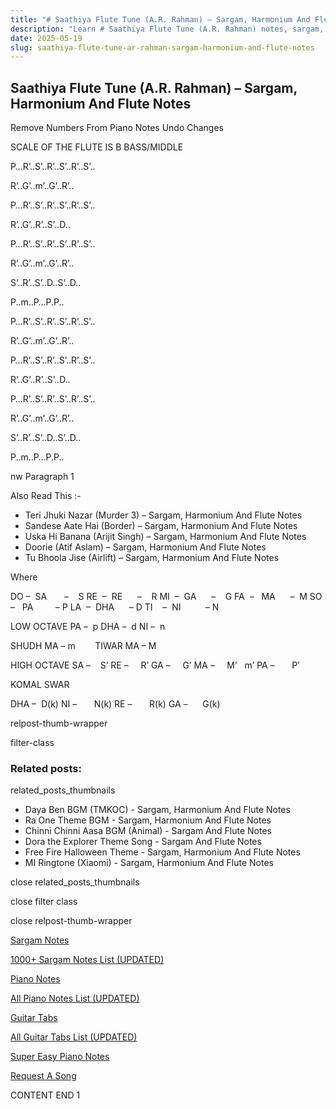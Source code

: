```yaml
---
title: "# Saathiya Flute Tune (A.R. Rahman) – Sargam, Harmonium And Flute Notes"
description: "Learn # Saathiya Flute Tune (A.R. Rahman) notes, sargam, harmonium notations and flute notes. Easy step-by-step tutorial for beginners."
date: 2025-05-19
slug: saathiya-flute-tune-ar-rahman-sargam-harmonium-and-flute-notes
---
```


## Saathiya Flute Tune (A.R. Rahman) – Sargam, Harmonium And Flute Notes

Remove Numbers From Piano Notes
Undo Changes

SCALE OF THE FLUTE IS B BASS/MIDDLE

P…R’..S’..R’..S’..R’..S’..

R’..G’..m’..G’..R’..

P…R’..S’..R’..S’..R’..S’..

R’..G’..R’..S’..D..

P…R’..S’..R’..S’..R’..S’..

R’..G’..m’..G’..R’..

S’..R’..S’..D..S’..D..

P..m..P…P.P..



P…R’..S’..R’..S’..R’..S’..

R’..G’..m’..G’..R’..

P…R’..S’..R’..S’..R’..S’..

R’..G’..R’..S’..D..

P…R’..S’..R’..S’..R’..S’..

R’..G’..m’..G’..R’..

S’..R’..S’..D..S’..D..

P..m..P…P.P..

nw Paragraph 1

Also Read This :-

* Teri Jhuki Nazar (Murder 3) – Sargam, Harmonium And Flute Notes
* Sandese Aate Hai (Border) – Sargam, Harmonium And Flute Notes
* Uska Hi Banana (Arijit Singh) – Sargam, Harmonium And Flute Notes
* Doorie (Atif Aslam) – Sargam, Harmonium And Flute Notes
* Tu Bhoola Jise (Airlift) – Sargam, Harmonium And Flute Notes

Where

DO –  SA       –    S
RE  –  RE      –    R
MI  –  GA      –    G
FA  –   MA      –  M
SO  –   PA         – P
LA  –  DHA      – D
TI    –  NI          – N

LOW OCTAVE
PA –  p
DHA –  d
NI –  n

SHUDH MA – m        TIWAR MA – M

HIGH OCTAVE
SA –    S’
RE –     R’
GA –     G’
MA –     M’   m’
PA –       P’

KOMAL SWAR

DHA –  D(k)
NI –       N(k)
RE –       R(k)
GA –      G(k)

relpost-thumb-wrapper

filter-class

### Related posts:

related_posts_thumbnails

* Daya Ben BGM (TMKOC) - Sargam, Harmonium And Flute Notes
* Ra One Theme BGM - Sargam, Harmonium And Flute Notes
* Chinni Chinni Aasa BGM (Animal) - Sargam And Flute Notes
* Dora the Explorer Theme Song - Sargam And Flute Notes
* Free Fire Halloween Theme - Sargam, Harmonium And Flute Notes
* MI Ringtone (Xiaomi) - Sargam, Harmonium And Flute Notes

close related_posts_thumbnails

close filter class

close relpost-thumb-wrapper

[Sargam Notes](/sargam-notes.html)

[1000+ Sargam Notes List (UPDATED)](/all-songs-list-sargam-notes.html)

[Piano Notes](/piano-notes.html)

[All Piano Notes List (UPDATED)](/all-songs-list-piano-notes.html)

[Guitar Tabs](/guitar-tabs.html)

[All Guitar Tabs List (UPDATED)](/all-songs-list-guitar-tabs.html)

[Super Easy Piano Notes](https://studywall.in/)

[Request A Song](/request-a-song.html)

CONTENT END 1

